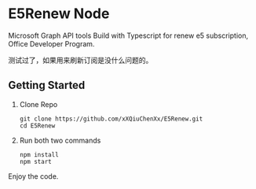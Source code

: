 # E5Renew Node

Microsoft Graph API tools Build with Typescript
for renew e5 subscription, Office Developer Program.

测试过了，如果用来刷新订阅是没什么问题的。

## Getting Started
1. Clone Repo
   ```
   git clone https://github.com/xXQiuChenXx/E5Renew.git
   cd E5Renew
   ```
2. Run both two commands
   ```
   npm install
   npm start
   ```


Enjoy the code.
